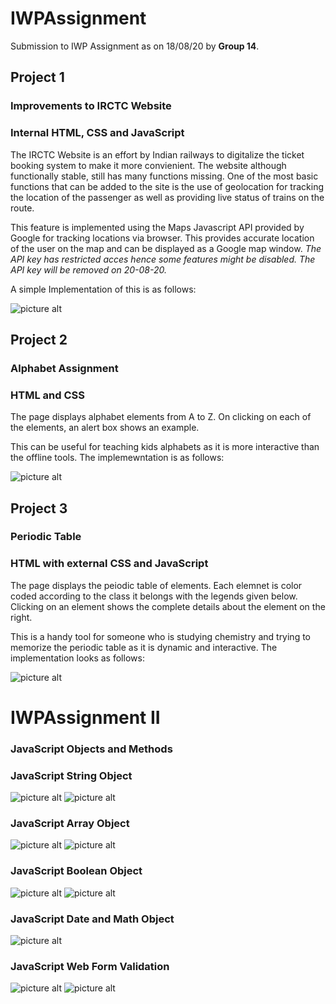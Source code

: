 # IWPAssignment
 Submission to IWP Assignment as on 18/08/20 by **Group 14**.
 
## Project 1 ##
### Improvements to IRCTC Website ###
### Internal HTML, CSS and JavaScript ###
The IRCTC Website is an effort by Indian railways to digitalize the ticket booking system to make it more convienient.
The website although functionally stable, still has many functions missing. 
One of the most basic functions that can be added to the site is the use of geolocation for tracking the location of the passenger
as well as providing live status of trains on the route.

This feature is implemented using the Maps Javascript API provided by Google for tracking locations via browser. This provides accurate
location of the user on the map and can be displayed as a Google map window.
*The API key  has restricted acces hence some features might be disabled. The API key will be removed on 20-08-20.*

A simple Implementation of this is as follows:

![picture alt](Images/IRCTC.jpg)

## Project 2 ##
### Alphabet Assignment ###
### HTML and CSS ###
The page displays alphabet elements from A to Z.
On clicking on each of the elements, an alert box shows an example.

This can be useful for teaching kids alphabets as it is more interactive than the offline tools.
The implemewntation is as follows:

![picture alt](Images/AlphabetMain.jpeg)

## Project 3 ##
### Periodic Table ###
### HTML with external CSS and JavaScript ###
The page displays the peiodic table of elements. Each elemnet is color coded according to the class it belongs with the legends given below.
Clicking on an element shows the complete details about the element on the right.

This is a handy tool for someone who is studying chemistry and trying to memorize the periodic table as it is dynamic and interactive.
The implementation looks as follows:

![picture alt](Images/PeriodicTable.jpeg)

# IWPAssignment II
### JavaScript Objects and Methods ###

### JavaScript String Object ###
![picture alt](Images/StringBefore.png)
![picture alt](Images/StringAfter.png)

### JavaScript Array Object ###
![picture alt](Images/ArrayBefore.png)
![picture alt](Images/ArrayAfter.png)

### JavaScript Boolean Object ###
![picture alt](Images/BooleanBefore.png)
![picture alt](Images/BooleanAfter.png)

### JavaScript Date and Math Object ###
![picture alt](Images/MathAndDate.png)

### JavaScript Web Form Validation ###
![picture alt](Images/FormBefore.png)
![picture alt](Images/FormAfter.png)



